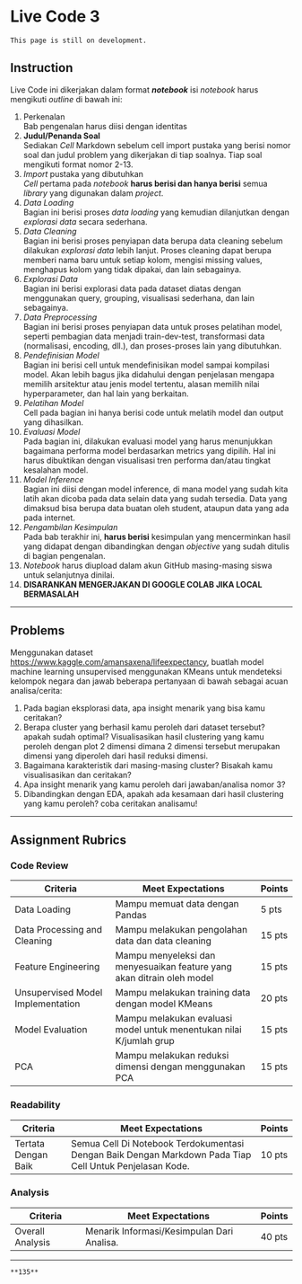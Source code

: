 # Live Code 3

```{attention}
This page is still on development.
```


## Instruction

Live Code ini dikerjakan dalam format ***notebook*** isi *notebook* harus mengikuti *outline* di bawah ini:
1. Perkenalan\
   Bab pengenalan harus diisi dengan identitas
2. **Judul/Penanda Soal**\
    Sediakan *Cell* Markdown sebelum cell import pustaka yang berisi nomor soal dan judul problem yang dikerjakan di tiap soalnya. Tiap soal mengikuti format nomor 2-13.
3. *Import* pustaka yang dibutuhkan\
    *Cell* pertama pada *notebook* **harus berisi dan hanya berisi** semua *library* yang digunakan dalam *project*.
4. *Data Loading*\
    Bagian ini berisi proses *data loading* yang kemudian dilanjutkan dengan *explorasi data* secara sederhana.
5. *Data Cleaning*\
    Bagian ini berisi proses penyiapan data berupa data cleaning sebelum dilakukan *explorasi data* lebih lanjut. Proses cleaning dapat berupa memberi nama baru untuk setiap kolom, mengisi missing values, menghapus kolom yang tidak dipakai, dan lain sebagainya.
6. *Explorasi Data*\
    Bagian ini berisi explorasi data pada dataset diatas dengan menggunakan query, grouping, visualisasi sederhana, dan lain sebagainya.
7. *Data Preprocessing*\
    Bagian ini berisi proses penyiapan data untuk proses pelatihan model, seperti pembagian data menjadi train-dev-test, transformasi data (normalisasi, encoding, dll.), dan proses-proses lain yang dibutuhkan.
8. *Pendefinisian Model*\
    Bagian ini berisi cell untuk mendefinisikan model sampai kompilasi model. Akan lebih bagus jika didahului dengan penjelasan mengapa memilih arsitektur atau jenis model tertentu, alasan memilih nilai hyperparameter, dan hal lain yang berkaitan.
9. *Pelatihan Model*\
    Cell pada bagian ini hanya berisi code untuk melatih model dan output yang dihasilkan.
10. *Evaluasi Model*\
    Pada bagian ini, dilakukan evaluasi model yang harus menunjukkan bagaimana performa model berdasarkan metrics yang dipilih. Hal ini harus dibuktikan dengan visualisasi tren performa dan/atau tingkat kesalahan model.
11. *Model Inference*\
    Bagian ini diisi dengan model inference, di mana model yang sudah kita latih akan dicoba pada data selain data yang sudah tersedia. Data yang dimaksud bisa berupa data buatan oleh student, ataupun data yang ada pada internet.
12. *Pengambilan Kesimpulan*\
    Pada bab terakhir ini, **harus berisi** kesimpulan yang mencerminkan hasil yang didapat dengan dibandingkan dengan *objective* yang sudah ditulis di bagian pengenalan.
13. *Notebook* harus diupload dalam akun GitHub masing-masing siswa untuk selanjutnya dinilai.
14. **DISARANKAN MENGERJAKAN DI GOOGLE COLAB JIKA LOCAL BERMASALAH**
---

## Problems

Menggunakan dataset https://www.kaggle.com/amansaxena/lifeexpectancy, buatlah model machine learning unsupervised menggunakan KMeans untuk mendeteksi kelompok negara dan jawab beberapa pertanyaan di bawah sebagai acuan analisa/cerita:

1. Pada bagian eksplorasi data, apa insight menarik yang bisa kamu ceritakan?
2. Berapa cluster yang berhasil kamu peroleh dari dataset tersebut? apakah sudah optimal? Visualisasikan hasil clustering yang kamu peroleh dengan plot 2 dimensi dimana 2 dimensi tersebut merupakan dimensi yang diperoleh dari hasil reduksi dimensi.
3. Bagaimana karakteristik dari masing-masing cluster? Bisakah kamu visualisasikan dan ceritakan?
4. Apa insight menarik yang kamu peroleh dari jawaban/analisa nomor 3?
5. Dibandingkan dengan EDA, apakah ada kesamaan dari hasil clustering yang kamu peroleh? coba ceritakan analisamu!

---

## Assignment Rubrics

### Code Review

|Criteria|Meet Expectations|Points|
|--- |--- |--- |
|Data Loading|Mampu memuat data dengan Pandas| 5 pts  |
|Data Processing and Cleaning|Mampu melakukan pengolahan data dan data cleaning | 15 pts |
|Feature Engineering|Mampu menyeleksi dan menyesuaikan feature yang akan ditrain oleh model| 15 pts|
|Unsupervised Model Implementation|Mampu melakukan training data dengan model KMeans| 20 pts |
|Model Evaluation|Mampu melakukan evaluasi model untuk menentukan nilai K/jumlah grup| 15 pts |
|PCA|Mampu melakukan reduksi dimensi dengan menggunakan PCA| 15 pts |

### Readability

|Criteria|Meet Expectations|Points|
|--- |--- |--- |
|Tertata Dengan Baik|Semua Cell Di Notebook Terdokumentasi Dengan Baik Dengan Markdown Pada Tiap Cell Untuk Penjelasan Kode.| 10 pts|

### Analysis

|Criteria|Meet Expectations|Points|
|--- |--- |--- |
|Overall Analysis|Menarik Informasi/Kesimpulan Dari Analisa.| 40 pts |

---

```{admonition} Total Points
**135**
```
